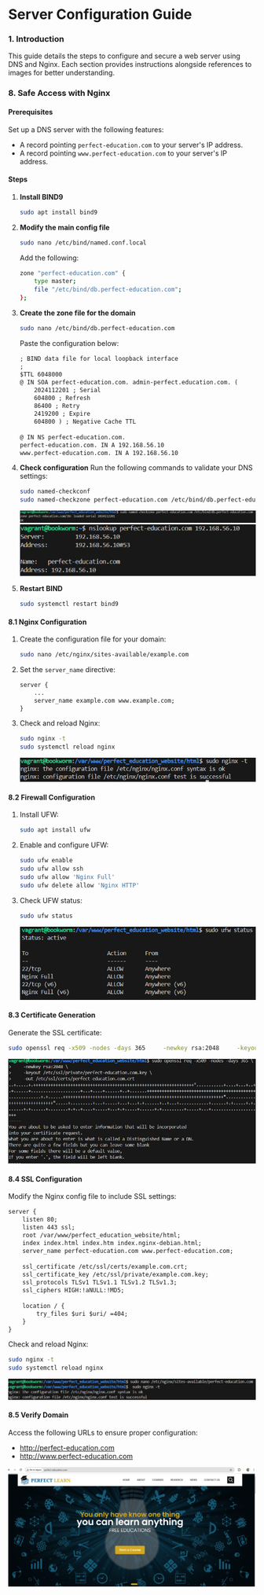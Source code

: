 # Server Configuration Guide

### 1. Introduction

This guide details the steps to configure and secure a web server using DNS and Nginx. Each section provides instructions alongside references to images for better understanding.

### 8. Safe Access with Nginx

#### **Prerequisites**

Set up a DNS server with the following features:

- A record pointing `perfect-education.com` to your server's IP address.
- A record pointing `www.perfect-education.com` to your server's IP address.

#### **Steps**

1. **Install BIND9**

   ```bash
   sudo apt install bind9
   ```

2. **Modify the main config file**

   ```bash
   sudo nano /etc/bind/named.conf.local
   ```

   Add the following:

   ```bash
   zone "perfect-education.com" {
       type master;
       file "/etc/bind/db.perfect-education.com";
   };
   ```

3. **Create the zone file for the domain**

   ```bash
   sudo nano /etc/bind/db.perfect-education.com
   ```

   Paste the configuration below:

   ```text
   ; BIND data file for local loopback interface
   ;
   $TTL 6048000
   @ IN SOA perfect-education.com. admin-perfect.education.com. (
       2024112201 ; Serial
       604800 ; Refresh
       86400 ; Retry
       2419200 ; Expire
       604800 ) ; Negative Cache TTL

   @ IN NS perfect-education.com.
   perfect-education.com. IN A 192.168.56.10
   www.perfect-education.com. IN A 192.168.56.10
   ```

4. **Check configuration**
   Run the following commands to validate your DNS settings:

   ```bash
   sudo named-checkconf
   sudo named-checkzone perfect-education.com /etc/bind/db.perfect-education.com
   ```

   ![DNS Server Check](./dns_server_check.png)
   ![DNS Domain Check](./nslookup_check.PNG)

5. **Restart BIND**
   ```bash
   sudo systemctl restart bind9
   ```

#### 8.1 **Nginx Configuration**

1. Create the configuration file for your domain:

   ```bash
   sudo nano /etc/nginx/sites-available/example.com
   ```

2. Set the `server_name` directive:

   ```nginx
   server {
       ...
       server_name example.com www.example.com;
   }
   ```

3. Check and reload Nginx:
   ```bash
   sudo nginx -t
   sudo systemctl reload nginx
   ```
   ![Server Block Check](./check_server_block_dew.png)

#### 8.2 **Firewall Configuration**

1. Install UFW:

   ```bash
   sudo apt install ufw
   ```

2. Enable and configure UFW:

   ```bash
   sudo ufw enable
   sudo ufw allow ssh
   sudo ufw allow 'Nginx Full'
   sudo ufw delete allow 'Nginx HTTP'
   ```

3. Check UFW status:
   ```bash
   sudo ufw status
   ```
   ![Firewall Active](./firewall_active.png)

#### 8.3 **Certificate Generation**

Generate the SSL certificate:

```bash
sudo openssl req -x509 -nodes -days 365     -newkey rsa:2048     -keyout /etc/ssl/private/perfect-education.com.key     -out /etc/ssl/certs/perfect-education.com.crt
```

![Certificate Generation](./certificate.png)

#### 8.4 **SSL Configuration**

Modify the Nginx config file to include SSL settings:

```nginx
server {
    listen 80;
    listen 443 ssl;
    root /var/www/perfect_education_website/html;
    index index.html index.htm index.nginx-debian.html;
    server_name perfect-education.com www.perfect-education.com;

    ssl_certificate /etc/ssl/certs/example.com.crt;
    ssl_certificate_key /etc/ssl/private/example.com.key;
    ssl_protocols TLSv1 TLSv1.1 TLSv1.2 TLSv1.3;
    ssl_ciphers HIGH:!aNULL:!MD5;

    location / {
        try_files $uri $uri/ =404;
    }
}
```

Check and reload Nginx:

```bash
sudo nginx -t
sudo systemctl reload nginx
```

![SSL Check](./check_ssl.png)

#### 8.5 **Verify Domain**

Access the following URLs to ensure proper configuration:

- http://perfect-education.com
- http://www.perfect-education.com

![Final Check](./final_check.png)
